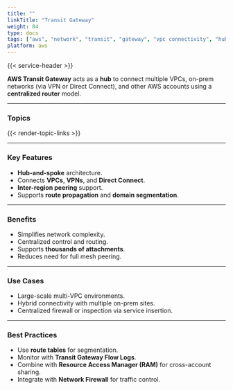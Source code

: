 ```yaml
---
title: ""
linkTitle: "Transit Gateway"
weight: 84
type: docs
tags: ["aws", "network", "transit", "gateway", "vpc connectivity", "hub-spoke"]
platform: aws
---
```


{{< service-header >}}

**AWS Transit Gateway** acts as a **hub** to connect multiple VPCs, on-prem networks (via VPN or Direct Connect), and other AWS accounts using a **centralized router** model.

---

### Topics

{{< render-topic-links >}}

---

### Key Features

- **Hub-and-spoke** architecture.
- Connects **VPCs**, **VPNs**, and **Direct Connect**.
- **Inter-region peering** support.
- Supports **route propagation** and **domain segmentation**.

---

### Benefits

- Simplifies network complexity.
- Centralized control and routing.
- Supports **thousands of attachments**.
- Reduces need for full mesh peering.

---

### Use Cases

- Large-scale multi-VPC environments.
- Hybrid connectivity with multiple on-prem sites.
- Centralized firewall or inspection via service insertion.

---

### Best Practices

- Use **route tables** for segmentation.
- Monitor with **Transit Gateway Flow Logs**.
- Combine with **Resource Access Manager (RAM)** for cross-account sharing.
- Integrate with **Network Firewall** for traffic control.
